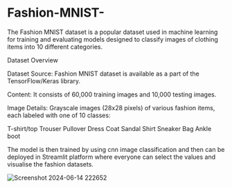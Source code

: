 # Fashion-MNIST-
The Fashion MNIST dataset is a popular dataset used in machine learning for training and evaluating models designed to classify images of clothing items into 10 different categories.

Dataset Overview

Dataset Source: Fashion MNIST dataset is available as a part of the TensorFlow/Keras library.

Content: It consists of 60,000 training images and 10,000 testing images.

Image Details: Grayscale images (28x28 pixels) of various fashion items, each labeled with one of 10 classes:

T-shirt/top
Trouser
Pullover
Dress
Coat
Sandal
Shirt
Sneaker
Bag
Ankle boot

The model is then trained by using cnn image classification and then can be deployed in Streamlit platform where everyone can select the values and visualise the fashion datasets.


![Screenshot 2024-06-14 222652](https://github.com/t-abs/Fashion-MNIST-/assets/137747688/844cfcf7-99ef-4f8c-afdf-0b3375ecb95d)

